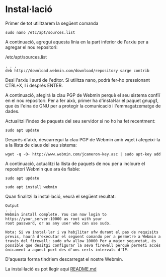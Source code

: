 # Instal·lació
Primer de tot utilitzarem la següent comanda
```console
sudo nano /etc/apt/sources.list
```
A continuació, agregui aquesta línia en la part inferior de l'arxiu per a agregar el nou repositori:

/etc/apt/sources.list
```console
. . .
deb http://download.webmin.com/download/repository sarge contrib
```
Desi l'arxiu i surti de l'editor. Si utilitza nano, podrà fer-ho pressionant CTRL+X, I i després ENTER.

A continuació, afegirà la clau PGP de Webmin perquè el seu sistema confiï en el nou repositori: Per a fer això, primer ha d'instal·lar el paquet gnupg1, que és l'eina de GNU per a protegir la comunicació i l'emmagatzematge de dades.

Actualitzi l'índex de paquets del seu servidor si no ho ha fet recentment:

```console
sudo apt update
```

Després d'això, descarregui la clau PGP de Webmin amb wget i afegeixi-la a la llista de claus del seu sistema:

```console
wget -q -O- http://www.webmin.com/jcameron-key.asc | sudo apt-key add
```

A continuació, actualitzi la llista de paquets de nou per a incloure el repositori Webmin que ara és fiable:

```console
sudo apt update

sudo apt install webmin
```


Quan finalitzi la instal·lació, veurà el següent resultat:

```console
Output
. . .
Webmin install complete. You can now login to
https://your_server:10000 as root with your
root password, or as any user who can use sudo.
```

``
Nota: Si va instal·lar i va habilitar ufw durant el pas de requisits previs, haurà d'executar el següent comando per a permetre a Webmin a través del firewall:
sudo ufw allow 10000
Per a major seguretat, és possible que desitgi configurar la seva firewall perquè permeti accés únicament a aquest port des d'uns certs intervals d'IP.
``

D'aquesta forma tindriem descarregat el nostre Webmin.

La instal·lació es pot llegir aqui [README.md](https://github.com/Proyecto-Sintesi/configs/edit/main/etc/webmin/README.md)
